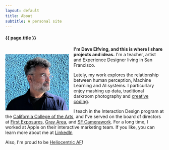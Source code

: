 ```yaml
---
layout: default
title: About
subtitle: A personal site
---
```


<div class="wrap">
	<h4>{{ page.title }}</h4>

  <img src = "images/self.jpg" style = "float:left; width: 40%; margin-top: 25px; margin-right: 15px;"/>

  <p><b>I'm Dave Elfving, and this is where I share projects and ideas.</b> I'm a teacher, artist and Experience Designer living in San Francisco.</p>

  <p>Lately, my work explores the relationship between human perception, Machine Learning and AI systems. I particurlary enjoy mashing up data, traditional darkroom photography and <a href ="https://en.wikipedia.org/wiki/Creative_coding">creative coding</a>.</p>

  <p>I teach in the Interaction Design program at the <a href = "https://www.cca.edu/design/ixd/">California College of the Arts</a>, and I've served on the board of directors at <a href="http://www.firstexposures.org">First Exposures</a>, <a href = "http://www.grayarea.org">Gray Area</a>, and <a href = "http://www.sfcamerawork.org">SF Camerawork</a>. For a long time, I worked at Apple on their interactive marketing team. If you like, you can learn more about me at <a href ="https://www.linkedin.com/in/delfving/">LinkedIn</a></p>

  <p>Also, I'm proud to be <a href = "https://www.heliocentricAF.org">Heliocentric AF</a>!</p>
</div>
